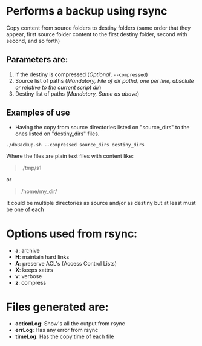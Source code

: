 # Performs a backup using rsync
Copy content from source folders to destiny folders (same order that they appear, first source folder content to the first destiny folder, second with second, and so forth)

## Parameters are:
1. If the destiny is compressed (*Optional*, `--compressed`)
2. Source list of paths (*Mandatory, File of dir pathd, one per line, absolute or relative to the current script dir*)
3. Destiny list of paths (*Mandatory, Same as above*)

## Examples of use
- Having the copy from source directories listed on "source_dirs" to the ones listed on "destiny_dirs" files.

`./doBackup.sh --compressed source_dirs destiny_dirs`

Where the files are plain text files with content like:
>./tmp/s1

or

>/home/my_dir/


It could be multiple directories as source and/or as destiny
but at least must be one of each

# Options used from rsync:
- **a**: archive
- **H**: maintain hard links
- **A**: preserve ACL's (Access Control Lists)
- **X**: keeps xattrs
- **v**: verbose
- **z**: compress

# Files generated are:
- **actionLog**: Show's all the output from rsync
- **errLog**: Has any error from rsync
- **timeLog**: Has the copy time of each file
